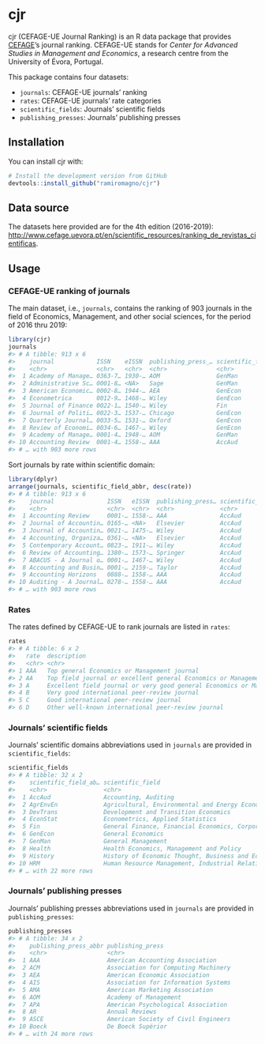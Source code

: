 
<!-- README.md is generated from README.Rmd. Please edit that file -->

# cjr

<!-- badges: start -->

<!-- badges: end -->

cjr (CEFAGE-UE Journal Ranking) is an R data package that provides
[CEFAGE](http://www.cefage.uevora.pt)’s journal ranking. CEFAGE-UE
stands for *Center for Advanced Studies in Management and Economics*, a
research centre from the University of Évora, Portugal.

This package contains four datasets:

  - `journals`: CEFAGE-UE journals’ ranking
  - `rates`: CEFAGE-UE journals’ rate categories
  - `scientific_fields`: Journals’ scientific fields
  - `publishing_presses`: Journals’ publishing presses

## Installation

You can install cjr with:

``` r
# Install the development version from GitHub
devtools::install_github("ramiromagno/cjr")
```

## Data source

The datasets here provided are for the 4th edition (2016-2019):
<http://www.cefage.uevora.pt/en/scientific_resources/ranking_de_revistas_cientificas>.

## Usage

### CEFAGE-UE ranking of journals

The main dataset, i.e., `journals`, contains the ranking of 903 journals
in the field of Economics, Management, and other social sciences, for
the period of 2016 thru 2019:

``` r
library(cjr)
journals
#> # A tibble: 913 x 6
#>    journal            ISSN    eISSN  publishing_press_… scientific_field_… rate 
#>    <chr>              <chr>   <chr>  <chr>              <chr>              <ord>
#>  1 Academy of Manage… 0363-7… 1930-… AOM                GenMan             AAA  
#>  2 Administrative Sc… 0001-8… <NA>   Sage               GenMan             AAA  
#>  3 American Economic… 0002-8… 1944-… AEA                GenEcon            AAA  
#>  4 Econometrica       0012-9… 1468-… Wiley              GenEcon            AAA  
#>  5 Journal of Finance 0022-1… 1540-… Wiley              Fin                AAA  
#>  6 Journal of Politi… 0022-3… 1537-… Chicago            GenEcon            AAA  
#>  7 Quarterly Journal… 0033-5… 1531-… Oxford             GenEcon            AAA  
#>  8 Review of Economi… 0034-6… 1467-… Wiley              GenEcon            AAA  
#>  9 Academy of Manage… 0001-4… 1948-… AOM                GenMan             AA   
#> 10 Accounting Review  0001-4… 1558-… AAA                AccAud             AA   
#> # … with 903 more rows
```

Sort journals by rate within scientific domain:

``` r
library(dplyr)
arrange(journals, scientific_field_abbr, desc(rate))
#> # A tibble: 913 x 6
#>    journal               ISSN   eISSN  publishing_press… scientific_field… rate 
#>    <chr>                 <chr>  <chr>  <chr>             <chr>             <ord>
#>  1 Accounting Review     0001-… 1558-… AAA               AccAud            AA   
#>  2 Journal of Accountin… 0165-… <NA>   Elsevier          AccAud            AA   
#>  3 Journal of Accountin… 0021-… 1475-… Wiley             AccAud            AA   
#>  4 Accounting, Organiza… 0361-… <NA>   Elsevier          AccAud            A    
#>  5 Contemporary Account… 0823-… 1911-… Wiley             AccAud            A    
#>  6 Review of Accounting… 1380-… 1573-… Springer          AccAud            A    
#>  7 ABACUS - A Journal o… 0001-… 1467-… Wiley             AccAud            C    
#>  8 Accounting and Busin… 0001-… 2159-… Taylor            AccAud            C    
#>  9 Accounting Horizons   0888-… 1558-… AAA               AccAud            C    
#> 10 Auditing - A Journal… 0278-… 1558-… AAA               AccAud            C    
#> # … with 903 more rows
```

### Rates

The rates defined by CEFAGE-UE to rank journals are listed in `rates`:

``` r
rates
#> # A tibble: 6 x 2
#>   rate  description                                                             
#>   <chr> <chr>                                                                   
#> 1 AAA   Top general Economics or Management journal                             
#> 2 AA    Top field journal or excellent general Economics or Management journal  
#> 3 A     Excellent field journal or very good general Economics or Management jo…
#> 4 B     Very good international peer-review journal                             
#> 5 C     Good international peer-review journal                                  
#> 6 D     Other well-known international peer-review journal
```

### Journals’ scientific fields

Journals’ scientific domains abbreviations used in `journals` are
provided in `scientific_fields`:

``` r
scientific_fields
#> # A tibble: 32 x 2
#>    scientific_field_ab… scientific_field                                        
#>    <chr>                <chr>                                                   
#>  1 AccAud               Accounting, Auditing                                    
#>  2 AgrEnvEn             Agricultural, Environmental and Energy Economics        
#>  3 DevTrans             Development and Transition Economics                    
#>  4 EconStat             Econometrics, Applied Statistics                        
#>  5 Fin                  General Finance, Financial Economics, Corporate Finance…
#>  6 GenEcon              General Economics                                       
#>  7 GenMan               General Management                                      
#>  8 Health               Health Economics, Management and Policy                 
#>  9 History              History of Economic Thought, Business and Economic Hist…
#> 10 HRM                  Human Resource Management, Industrial Relations, Manage…
#> # … with 22 more rows
```

### Journals’ publishing presses

Journals’ publishing presses abbreviations used in `journals` are
provided in `publishing_presses`:

``` r
publishing_presses
#> # A tibble: 34 x 2
#>    publishing_press_abbr publishing_press                   
#>    <chr>                 <chr>                              
#>  1 AAA                   American Accounting Association    
#>  2 ACM                   Association for Computing Machinery
#>  3 AEA                   American Economic Association      
#>  4 AIS                   Association for Information Systems
#>  5 AMA                   American Marketing Association     
#>  6 AOM                   Academy of Management              
#>  7 APA                   American Psychological Association 
#>  8 AR                    Annual Reviews                     
#>  9 ASCE                  American Society of Civil Engineers
#> 10 Boeck                 De Boeck Supérior                  
#> # … with 24 more rows
```

